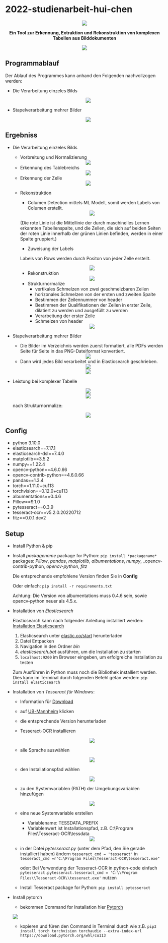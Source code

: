 # 2022-studienarbeit-hui-chen

<div align="center"><img src="https://github.com/huichen5796/2022-studienarbeit-hui-chen/blob/main/Abbildungen/title.jpg?raw=true"></div>

**<div align = "center">Ein Tool zur Erkennung, Extraktion und Rekonstruktion von komplexen Tabellen aus Bilddokumenten</div>**

<div align="center"><img src="https://github.com/huichen5796/2022-studienarbeit-hui-chen/blob/main/Abbildungen/ablauf.gif?raw=true"></div>

## Programmablauf
Der Ablauf des Programmes kann anhand den Folgenden  nachvollzogen werden:
- Die Verarbeitung einzeles Bilds

  <div align="center"><img src="https://raw.githubusercontent.com/huichen5796/2022-studienarbeit-hui-chen/ef331e16781c82319720821132f3dacb0779aef3/Abbildungen/programmablauf.svg"></div>


- Stapelverarbeitung mehrer Bilder

  <div align="center"><img src="https://github.com/huichen5796/2022-studienarbeit-hui-chen/raw/main/Abbildungen/stapelverarbeitung.svg"></div>


## Ergebniss
- Die Verarbeitung einzeles Bilds
   - Vorbreitung und Normalizierung

   <div align="center"><img src="https://github.com/huichen5796/2022-studienarbeit-hui-chen/raw/main/Abbildungen/vorverarbeitung.png"></div>

   - Erkennung des Tablebreichs

   <div align="center"><img src="https://github.com/huichen5796/2022-studienarbeit-hui-chen/raw/main/Abbildungen/erkennung.png"></div>

   - Erkennung der Zelle

   <div align="center"><img src="https://github.com/huichen5796/2022-studienarbeit-hui-chen/raw/main/Abbildungen/cell.png"></div>

   - Rekonstruktion
      - Columen Detection mittels ML Modell, somit werden Labels von Columen erstellt.

      <div align="center"><img src="https://github.com/huichen5796/2022-studienarbeit-hui-chen/blob/main/Development/imageSave/table_1_of_test3.png?raw=true"></div>

      (Die rote Linie ist die Mittellinie der durch maschinelles Lernen erkannten Tabellenspalte, und die Zellen, die sich auf beiden Seiten der roten Linie innerhalb der grünen Linien befinden, werden in einer Spalte gruppiert.)

      - Zuweisung der Labels
      
      Labels von Rows werden durch Positon von jeder Zelle erstellt.

      <div align="center"><img src="https://github.com/huichen5796/2022-studienarbeit-hui-chen/raw/main/Abbildungen/labels.jpg"></div>

      - Rekonstruktion

      <div align="center"><img src="https://github.com/huichen5796/2022-studienarbeit-hui-chen/raw/main/Abbildungen/table.jpg"></div>

      - Strukturnormalize
        - vertikales Schmelzen von zwei geschmelzbaren Zeilen
        - horizonales Schmelzen von der ersten und zweiten Spalte
        - Bestimmen der Zeilennummer von header
        - Bestimmen der Qualifikationen der Zellen in erster Zeile, dilatiert zu werden und ausgefüllt zu werden
        - Verarbeitung der erster Zeile
        - Schmelzen von header

      <div align="center"><img src="https://github.com/huichen5796/2022-studienarbeit-hui-chen/raw/main/Abbildungen/umform.gif"></div>

      

- Stapelverarbeitung mehrer Bilder

   - Die Bilder im Verzeichnis werden zuerst formatiert,  alle PDFs werden Seite für Seite in das PNG-Dateiformat konvertiert.

   <div align="center"><img src="https://github.com/huichen5796/2022-studienarbeit-hui-chen/raw/main/Abbildungen/stapel_vor.jpg"></div>

   - Dann wird jedes Bild verarbeitet und in Elasticsearch geschrieben.

   <div align="center"><img src="https://github.com/huichen5796/2022-studienarbeit-hui-chen/raw/main/Abbildungen/stapelverarbeitung.jpg"></div>

   <div align="center"><img src="https://github.com/huichen5796/2022-studienarbeit-hui-chen/raw/main/Abbildungen/kibana.jpg"></div>

- Leistung bei komplexer Tabelle

  <div align="center"><img src="https://github.com/huichen5796/2022-studienarbeit-hui-chen/raw/main/Development/imageTest/test2.PNG"></div>

  <div align="center"><img src="https://github.com/huichen5796/2022-studienarbeit-hui-chen/raw/main/Abbildungen/komplexbild.jpg"></div>

  nach Strukturnormalize:

  <div align="center"><img src="https://github.com/huichen5796/2022-studienarbeit-hui-chen/raw/main/Abbildungen/sn.jpg"></div>

## Config
- python 3.10.0
- elasticsearch==7.17.1
- elasticsearch-dsl==7.4.0
- matplotlib==3.5.2
- numpy==1.22.4
- opencv-python==4.6.0.66
- opencv-contrib-python==4.6.0.66
- pandas==1.3.4
- torch==1.11.0+cu113
- torchvision==0.12.0+cu113
- albumentations==0.4.6 
- Pillow==9.1.0
- pytesseract==0.3.9
- tesseract-ocr==v5.2.0.20220712
- fitz==0.0.1.dev2

## Setup

- Install Python & pip
- Install *packagename* package for Python: `pip install *packagename*`
  packages: _Pillow_, _pandas_, _matplotlib_, _albumentations_, _numpy_, _opencv-contrib-python, _opencv-python_, _fitz_
  
  Die entsprechende empfohlene Version finden Sie in **Config** 

  Oder einfach: `pip install -r requirements.txt`
  
  Achtung: Die Version von albumentations muss 0.4.6 sein, sowie opencv-python neuer als 4.5.x. 

- Installation von *Elasticsearch*

  Elasticsearch kann nach folgender Anleitung installiert werden: [Installation Elasticsearch](https://youtu.be/Tn6zkPz-qHc?t=553)

  1. Elasticsearch unter [elastic.co/start](https://www.elastic.co/de/start) herunterladen
  2. Datei Entpacken
  3. Navigation in den Ordner *bin*
  4. *elasticsearch.bat* ausführen, um die Installation zu starten
  5. `localhost:9200` im Browser eingeben, um erfolgreiche Installation zu testen

  Zum Ausführen in Python muss noch die Bibliothek installiert werden.
Dies kann im Terminal durch folgenden Befehl getan werden: `pip install elasticsearch`

- Installation von *Tesseract für Windows*:
  - Information für [Download](<https://medium.com/quantrium-tech/installing-and-using-tesseract-4-on-windows-10-4f7930313f82>)
  - auf [UB-Mannheim](https://github.com/UB-Mannheim/tesseract/wiki) klicken
  - die entsprechende Version herunterladen
  - Tesseract-OCR installieren

    <div align="center"><img src="https://github.com/huichen5796/2022-studienarbeit-hui-chen/raw/main/Abbildungen/install0.jpg"></div>

  - alle Sprache auswählen

    <div align="center"><img src="https://github.com/huichen5796/2022-studienarbeit-hui-chen/raw/main/Abbildungen/installtesse.jpg"></div>

  - den Installationspfad wählen
    
    <div align="center"><img src="https://github.com/huichen5796/2022-studienarbeit-hui-chen/raw/main/Abbildungen/install1.jpg"></div>

  - zu den Systemvariablen (PATH) der Umgebungsvariablen hinzufügen

    <div align="center"><img src="https://github.com/huichen5796/2022-studienarbeit-hui-chen/raw/main/Abbildungen/zupathadd.jpg"></div>
    
  - eine neue Systemvariable erstellen
    - Variablename: TESSDATA_PREFIX 
    - Variablenwert ist Installationspfad, z.B. C:\Program Files\Tesseract-OCR\tessdata

    <div align="center"><img src="https://github.com/huichen5796/2022-studienarbeit-hui-chen/raw/main/Abbildungen/tesserdata.jpg"></div>

  - in der Datei _pytesseract.py_ (unter dem Pfad, den Sie gerade installiert haben) ändern `tesseract_cmd = 'tesseract'`  in `tesseract_cmd =r'C:\Program Files\Tesseract-OCR\tesseract.exe"`
    
    oder: Bei Verwendung der Tesseract-OCR in python-code einfach `pytesseract.pytesseract.tesseract_cmd = 'C:\\Program Files\\Tesseract-OCR\\tesseract.exe'` nutzen
  - Install Tesseract package for Python: `pip install pytesseract`

- Install pytorch
  - bekommen Command for Installation hier [Pytorch](https://pytorch.org/get-started/locally/)

  <ddiv align="center"><img src="https://github.com/huichen5796/2022-studienarbeit-hui-chen/raw/main/Abbildungen/pytorch.jpg"></div>
  
  - kopieren und füren den Command in Terminal durch wie z.B. `pip3 install torch torchvision torchaudio --extra-index-url https://download.pytorch.org/whl/cu113`
